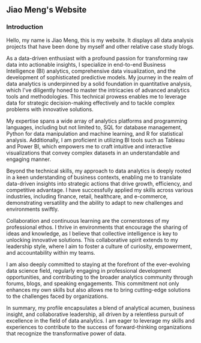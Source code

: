 ## Jiao Meng's Website

### Introduction

Hello, my name is Jiao Meng, this is my website. It displays all data analysis projects that have been done by myself and other relative case study blogs. 

As a data-driven enthusiast with a profound passion for transforming raw data into actionable insights, I specialize in end-to-end Business Intelligence (BI) analytics, comprehensive data visualization, and the development of sophisticated predictive models. My journey in the realm of data analytics is underpinned by a solid foundation in quantitative analysis, which I've diligently honed to master the intricacies of advanced analytics tools and methodologies. This technical prowess enables me to leverage data for strategic decision-making effectively and to tackle complex problems with innovative solutions.

My expertise spans a wide array of analytics platforms and programming languages, including but not limited to, SQL for database management, Python for data manipulation and machine learning, and R for statistical analysis. Additionally, I am proficient in utilizing BI tools such as Tableau and Power BI, which empowers me to craft intuitive and interactive visualizations that convey complex datasets in an understandable and engaging manner.

Beyond the technical skills, my approach to data analytics is deeply rooted in a keen understanding of business contexts, enabling me to translate data-driven insights into strategic actions that drive growth, efficiency, and competitive advantage. I have successfully applied my skills across various industries, including finance, retail, healthcare, and e-commerce, demonstrating versatility and the ability to adapt to new challenges and environments swiftly.

Collaboration and continuous learning are the cornerstones of my professional ethos. I thrive in environments that encourage the sharing of ideas and knowledge, as I believe that collective intelligence is key to unlocking innovative solutions. This collaborative spirit extends to my leadership style, where I aim to foster a culture of curiosity, empowerment, and accountability within my teams.

I am also deeply committed to staying at the forefront of the ever-evolving data science field, regularly engaging in professional development opportunities, and contributing to the broader analytics community through forums, blogs, and speaking engagements. This commitment not only enhances my own skills but also allows me to bring cutting-edge solutions to the challenges faced by organizations.

In summary, my profile encapsulates a blend of analytical acumen, business insight, and collaborative leadership, all driven by a relentless pursuit of excellence in the field of data analytics. I am eager to leverage my skills and experiences to contribute to the success of forward-thinking organizations that recognize the transformative power of data.







